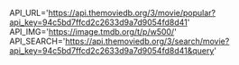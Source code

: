 API_URL='https://api.themoviedb.org/3/movie/popular?api_key=94c5bd7ffcd2c2633d9a7d9054fd8d41'
API_IMG='https://image.tmdb.org/t/p/w500/'
API_SEARCH='https://api.themoviedb.org/3/search/movie?api_key=94c5bd7ffcd2c2633d9a7d9054fd8d41&query'
